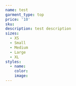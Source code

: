 ```yaml
---
name: test
garment_type: top
price: '10'
sku:
description: test description
sizes:
  - XS
  - Small
  - Medium
  - Large
  - XL
styles:
  - name:
    color:
    image:
---
```

